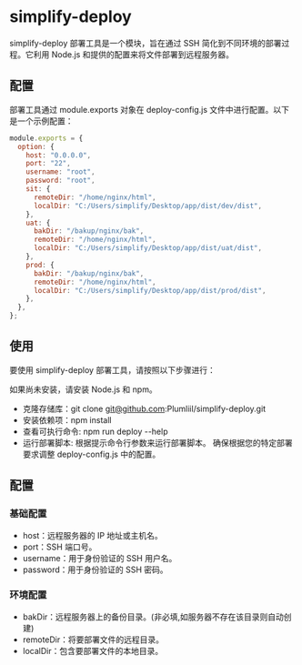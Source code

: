 # simplify-deploy
simplify-deploy 部署工具是一个模块，旨在通过 SSH 简化到不同环境的部署过程。它利用 Node.js 和提供的配置来将文件部署到远程服务器。

## 配置
部署工具通过 module.exports 对象在 deploy-config.js 文件中进行配置。以下是一个示例配置：

```javascript
module.exports = {
  option: {
    host: "0.0.0.0",
    port: "22",
    username: "root",
    password: "root",
    sit: {
      remoteDir: "/home/nginx/html",
      localDir: "C:/Users/simplify/Desktop/app/dist/dev/dist",
    },
    uat: {
      bakDir: "/bakup/nginx/bak",
      remoteDir: "/home/nginx/html",
      localDir: "C:/Users/simplify/Desktop/app/dist/uat/dist",
    },
    prod: {
      bakDir: "/bakup/nginx/bak",
      remoteDir: "/home/nginx/html",
      localDir: "C:/Users/simplify/Desktop/app/dist/prod/dist",
    },
  },
};
```
## 使用
要使用 simplify-deploy 部署工具，请按照以下步骤进行：

如果尚未安装，请安装 Node.js 和 npm。
+ 克隆存储库：git clone git@github.com:Plumliil/simplify-deploy.git
+ 安装依赖项：npm install
+ 查看可执行命令: npm run deploy --help
+ 运行部署脚本: 根据提示命令行参数来运行部署脚本。
确保根据您的特定部署要求调整 deploy-config.js 中的配置。

## 配置
### 基础配置
- host：远程服务器的 IP 地址或主机名。
- port：SSH 端口号。
- username：用于身份验证的 SSH 用户名。
- password：用于身份验证的 SSH 密码。
### 环境配置
- bakDir：远程服务器上的备份目录。(非必填,如服务器不存在该目录则自动创建) 
- remoteDir：将要部署文件的远程目录。
- localDir：包含要部署文件的本地目录。